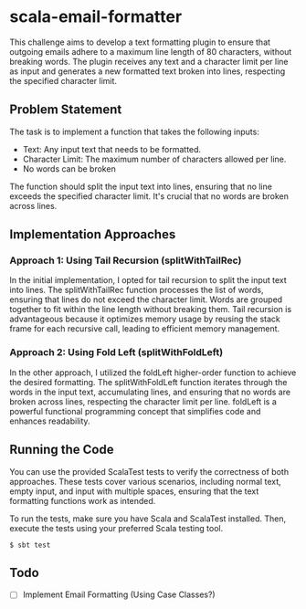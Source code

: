 # scala-email-formatter

This challenge aims to develop a text formatting plugin to ensure that outgoing emails adhere to a maximum line length of 80 characters, without breaking words. The plugin receives any text and a character limit per line as input and generates a new formatted text broken into lines, respecting the specified character limit.

## Problem Statement
The task is to implement a function that takes the following inputs:

- Text: Any input text that needs to be formatted.
- Character Limit: The maximum number of characters allowed per line.
- No words can be broken

The function should split the input text into lines, ensuring that no line exceeds the specified character limit. It's crucial that no words are broken across lines.

## Implementation Approaches
### Approach 1: Using Tail Recursion (splitWithTailRec)
In the initial implementation, I opted for tail recursion to split the input text into lines. The splitWithTailRec function processes the list of words, ensuring that lines do not exceed the character limit. Words are grouped together to fit within the line length without breaking them. Tail recursion is advantageous because it optimizes memory usage by reusing the stack frame for each recursive call, leading to efficient memory management.

### Approach 2: Using Fold Left (splitWithFoldLeft)
In the other approach, I utilized the foldLeft higher-order function to achieve the desired formatting. The splitWithFoldLeft function iterates through the words in the input text, accumulating lines, and ensuring that no words are broken across lines, respecting the character limit per line. foldLeft is a powerful functional programming concept that simplifies code and enhances readability.

## Running the Code
You can use the provided ScalaTest tests to verify the correctness of both approaches. These tests cover various scenarios, including normal text, empty input, and input with multiple spaces, ensuring that the text formatting functions work as intended.

To run the tests, make sure you have Scala and ScalaTest installed. Then, execute the tests using your preferred Scala testing tool.

```
$ sbt test
```

## Todo
- [ ] Implement Email Formatting (Using Case Classes?)
